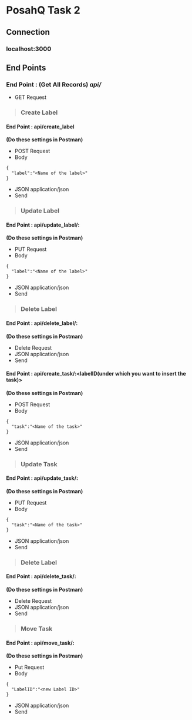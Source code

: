 # PosahQ Task 2

## Connection

### localhost:3000

## End Points

### End Point : (Get All Records) *api/*
* GET Request

> ### Create Label
#### End Point : api/create_label
**(Do these settings in Postman)**
* POST Request
* Body
```
{
  "label":"<Name of the label>"
}
```
* JSON application/json
* Send

> ### Update Label
#### End Point : api/update_label/:<labelID>
**(Do these settings in Postman)**
* PUT Request
* Body
```
{
  "label":"<Name of the label>"
}
```
* JSON application/json
* Send

> ### Delete Label
#### End Point : api/delete_label/:<labelID>
**(Do these settings in Postman)**
* Delete Request
* JSON application/json
* Send

#### End Point : api/create_task/:<labelID(under which you want to insert the task)>
**(Do these settings in Postman)**
* POST Request
* Body
```
{
  "task":"<Name of the task>"
}
```
* JSON application/json
* Send

> ### Update Task
#### End Point : api/update_task/:<taskID>
**(Do these settings in Postman)**
* PUT Request
* Body
```
{
  "task":"<Name of the task>"
}
```
* JSON application/json
* Send

> ### Delete Label
#### End Point : api/delete_task/:<taskID>
**(Do these settings in Postman)**
* Delete Request
* JSON application/json
* Send

> ### Move Task
#### End Point : api/move_task/:<taskID>
**(Do these settings in Postman)**
* Put Request
* Body
```
{
  "LabelID":"<new Label ID>"
}
```
* JSON application/json
* Send
